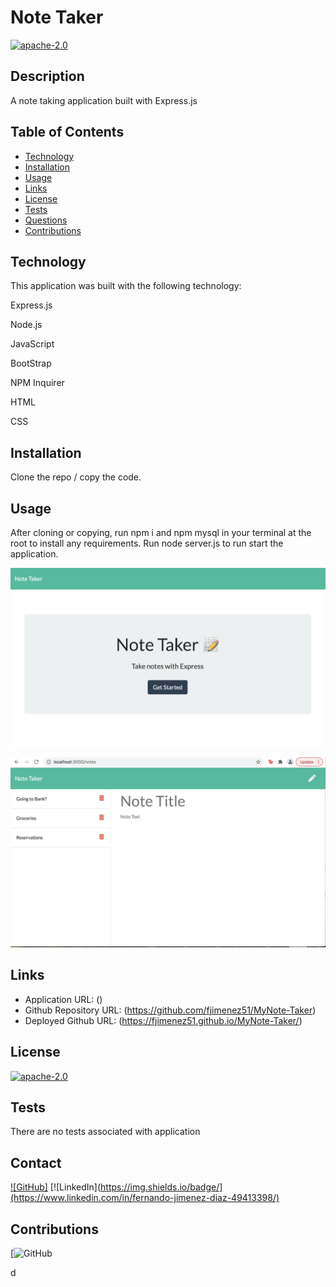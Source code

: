 
# Note Taker

[![apache-2.0](https://img.shields.io/badge/license-apache--2.0-green?style=plastic)](https://www.apache.org/licenses/LICENSE-2.0)

## Description

  A note taking application built with Express.js

## Table of Contents
  * [Technology](#technology)
  * [Installation](#installation)
  * [Usage](#usage)
  * [Links](#links)
  * [License](#license)
  * [Tests](#tests)
  * [Questions](#questions)
  * [Contributions](#contributions)
  

## Technology

  This application was built with the following technology:

  Express.js

  Node.js

  JavaScript

  BootStrap

  NPM Inquirer  

  HTML

  CSS

  
  
## Installation

  Clone the repo / copy the code.

## Usage

  After cloning or copying, run npm i and npm mysql in your terminal at the root to install any requirements. Run node server.js to run start the application. 

 
 ![screenshot](public/assets/images/note-taker1.png)
 
 ![Screenshot1](public/assets/images/note-taker2.png)
  

 ## Links
 
  * Application URL: ()
  * Github Repository URL: (https://github.com/fjimenez51/MyNote-Taker)
  * Deployed Github URL: (https://fjimenez51.github.io/MyNote-Taker/)
  

## License

  [![apache-2.0](https://img.shields.io/badge/license-apache--2.0-green?style=plastic)](https://www.apache.org/licenses/LICENSE-2.0)


## Tests

  There are no tests associated with application 

## Contact

  [![GitHub]](https://github.com/fjimenez51) 
  [![LinkedIn](https://img.shields.io/badge/](https://www.linkedin.com/in/fernando-jimenez-diaz-49413398/)

  ## Contributions

  [![GitHub](https://github.com/pat31477)
  



  
  
  
  
  d

  
  
